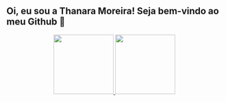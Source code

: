 ## Oi, eu sou a Thanara Moreira! Seja bem-vindo ao meu Github 🤍
<div align="center">
  <a href="https://github.com/thanaramoreira">
  <img height="140em" src="https://github-readme-stats.vercel.app/api?username=thanaramoreira&show_icons=true&theme=dracula&include_all_commits=true&count_private=true"/>
  <img height="140em" src="https://github-readme-stats.vercel.app/api/top-langs/?username=thanaramoreira&layout=compact&langs_count=7&theme=dracula"/>
</div>
